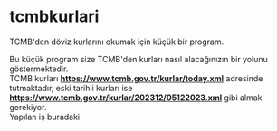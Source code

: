 # tcmbkurlari
TCMB'den döviz kurlarını okumak için küçük bir program.

Bu küçük program size TCMB'den kurları nasıl alacağınızın bir yolunu göstermektedir.<br>
TCMB kurları <b>https://www.tcmb.gov.tr/kurlar/today.xml</b> adresinde tutmaktadır, eski tarihli kurları ise <b>https://www.tcmb.gov.tr/kurlar/202312/05122023.xml</b> gibi almak gerekiyor.<br> 
Yapılan iş buradaki
